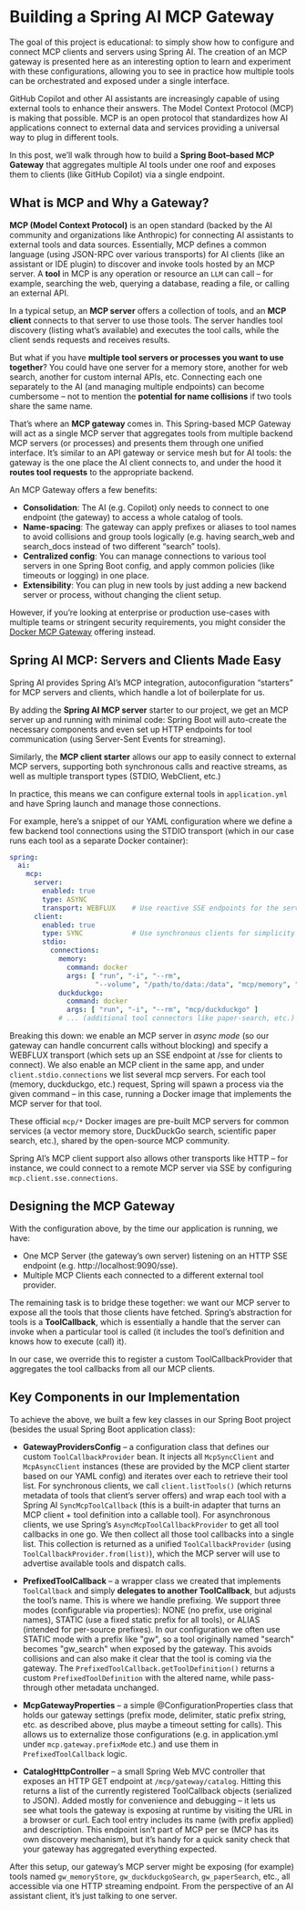 # Building a Spring AI MCP Gateway

The goal of this project is educational: to simply show how to configure and connect MCP clients and servers using Spring AI. 
The creation of an MCP gateway is presented here as an interesting option to learn and experiment with these configurations, allowing you to see in practice how multiple tools can be orchestrated and exposed under a single interface.

GitHub Copilot and other AI assistants are increasingly capable of using external tools to enhance their answers. 
The Model Context Protocol (MCP) is making that possible. 
MCP is an open protocol that standardizes how AI applications connect to external data and services providing a universal way to plug in different tools.

In this post, we’ll walk through how to build a **Spring Boot–based MCP Gateway** that aggregates multiple AI tools under one roof 
and exposes them to clients (like GitHub Copilot) via a single endpoint. 

## What is MCP and Why a Gateway?
**MCP (Model Context Protocol)** is an open standard (backed by the AI community and organizations like Anthropic) for connecting AI assistants to external tools and data sources. Essentially, 
MCP defines a common language (using JSON-RPC over various transports) for AI clients (like an assistant or IDE plugin) to discover and invoke tools hosted by an MCP server. 
A **tool** in MCP is any operation or resource an `LLM` can call – for example, searching the web, querying a database, reading a file, or calling an external API.

In a typical setup, an **MCP server** offers a collection of tools, and an **MCP client** connects to that server to use those tools. 
The server handles tool discovery (listing what’s available) and executes the tool calls, while the client sends requests and receives results. 

But what if you have **multiple tool servers or processes you want to use together**? You could have one server for a memory store, another for web search, another for custom internal APIs, etc. 
Connecting each one separately to the AI (and managing multiple endpoints) can become cumbersome – not to mention the **potential for name collisions**  if two tools share the same name.

That’s where an **MCP gateway** comes in. This Spring-based MCP Gateway will act as a single MCP server that aggregates tools from 
multiple backend MCP servers (or processes) and presents them through one unified interface. It’s similar to an API gateway or service mesh but for AI tools: 
the gateway is the one place the AI client connects to, and under the hood it **routes tool requests** to the appropriate backend.

An MCP Gateway offers a few benefits:

* **Consolidation**: The AI (e.g. Copilot) only needs to connect to one endpoint (the gateway) to access a whole catalog of tools.
* **Name-spacing**: The gateway can apply prefixes or aliases to tool names to avoid collisions and group tools logically (e.g. having search_web and search_docs instead of two different “search” tools).
*  **Centralized config**: You can manage connections to various tool servers in one Spring Boot config, and apply common policies (like timeouts or logging) in one place.
* **Extensibility**: You can plug in new tools by just adding a new backend server or process, without changing the client setup.

However, if you’re looking at enterprise or production use-cases with multiple teams or stringent security requirements, 
you might consider the [Docker MCP Gateway](docker-mcp-gateway.md) offering instead. 

## Spring AI MCP: Servers and Clients Made Easy

Spring AI provides Spring AI’s MCP integration, autoconfiguration “starters” for MCP servers and clients, which handle a lot of boilerplate for us. 

By adding the **Spring AI MCP server** starter to our project, we get an MCP server up and running with minimal code: Spring Boot will auto-create the necessary 
components and even set up HTTP endpoints for tool communication (using Server-Sent Events for streaming).

Similarly, the **MCP client starter** allows our app to easily connect to external MCP servers, supporting both synchronous calls and reactive streams, as well as multiple transport types (STDIO, WebClient, etc.)

In practice, this means we can configure external tools in `application.yml` and have Spring launch and manage those connections.

For example, here’s a snippet of our YAML configuration where we define a few backend tool connections using the STDIO transport (which in our case runs each tool as a separate Docker container):

```yaml
spring:
  ai:
    mcp:
      server:
        enabled: true
        type: ASYNC
        transport: WEBFLUX    # Use reactive SSE endpoints for the server
      client:
        enabled: true
        type: SYNC            # Use synchronous clients for simplicity
        stdio:
          connections:
            memory:
              command: docker
              args: [ "run", "-i", "--rm",
                     "--volume", "/path/to/data:/data", "mcp/memory", "/data" ]
            duckduckgo:
              command: docker
              args: [ "run", "-i", "--rm", "mcp/duckduckgo" ]
            # ... (additional tool connectors like paper-search, etc.)
```

Breaking this down: we enable an MCP server in *async mode* (so our gateway can handle concurrent calls without blocking) 
and specify a WEBFLUX transport (which sets up an SSE endpoint at /sse for clients to connect). 
We also enable an MCP client in the same app, and under `client.stdio.connections` we list several mcp servers. For each tool (memory, duckduckgo, etc.) request, 
Spring will spawn a process via the given command – in this case, running a Docker image that implements the MCP server for that tool. 

These official `mcp/*` Docker images are pre-built MCP servers for common services (a vector memory store, DuckDuckGo search, scientific paper search, etc.), shared by the open-source MCP community. 

Spring AI’s MCP client support also allows other transports like HTTP – for instance, we could connect to a remote MCP server via SSE by configuring `mcp.client.sse.connections`.

## Designing the MCP Gateway

With the configuration above, by the time our application is running, we have:

* One MCP Server (the gateway’s own server) listening on an HTTP SSE endpoint (e.g. http://localhost:9090/sse).
* Multiple MCP Clients each connected to a different external tool provider.

The remaining task is to bridge these together: we want our MCP server to expose all the tools that those clients have fetched. 
Spring’s abstraction for tools is a **ToolCallback**, which is essentially a handle that the server can invoke when a particular tool 
is called (it includes the tool’s definition and knows how to execute (call) it). 

In our case, we override this to register a custom ToolCallbackProvider that aggregates the tool callbacks from all our MCP clients.

## Key Components in our Implementation

To achieve the above, we built a few key classes in our Spring Boot project (besides the usual Spring Boot application class):

* **GatewayProvidersConfig** – a configuration class that defines our custom `ToolCallbackProvider` bean. It injects all `McpSyncClient` and `McpAsyncClient` instances 
(these are provided by the MCP client starter based on our YAML config) and iterates over each to retrieve their tool list. For synchronous clients, we call `client.listTools()` 
(which returns metadata of tools that client’s server offers) and wrap each tool with a Spring AI `SyncMcpToolCallback` (this is a built-in adapter that turns an MCP client + tool definition into a callable tool). 
For asynchronous clients, we use Spring’s `AsyncMcpToolCallbackProvider` to get all tool callbacks in one go. We then collect all those tool callbacks into a single list. 
This collection is returned as a unified `ToolCallbackProvider` (using `ToolCallbackProvider.from(list)`), which the MCP server will use to advertise available tools and dispatch calls.

* **PrefixedToolCallback** – a wrapper class we created that implements `ToolCallback` and simply **delegates to another ToolCallback**, but adjusts the tool’s name. 
This is where we handle prefixing. We support three modes (configurable via properties): NONE (no prefix, use original names), STATIC (use a fixed static prefix for all tools), or ALIAS (intended for per-source prefixes). 
In our configuration we often use STATIC mode with a prefix like "gw", so a tool originally named "search" becomes "gw_search" when exposed by the gateway. 
This avoids collisions and can also make it clear that the tool is coming via the gateway. The `PrefixedToolCallback.getToolDefinition()` returns a custom `PrefixedToolDefinition` with the altered name, 
while pass-through other metadata unchanged.

* **McpGatewayProperties** – a simple @ConfigurationProperties class that holds our gateway settings (prefix mode, delimiter, static prefix string, etc. as described above, plus maybe a timeout setting for calls). 
This allows us to externalize those configurations (e.g. in application.yml under `mcp.gateway.prefixMode` etc.) and use them in `PrefixedToolCallback` logic.

* **CatalogHttpController** – a small Spring Web MVC controller that exposes an HTTP GET endpoint at `/mcp/gateway/catalog`. 
Hitting this returns a list of the currently registered ToolCallback objects (serialized to JSON). Added mostly for convenience and debugging – it lets us  
see what tools the gateway is exposing at runtime by visiting the URL in a browser or curl. Each tool entry includes its name (with prefix applied) and description. 
This endpoint isn’t part of MCP per se (MCP has its own discovery mechanism), but it’s handy for a quick sanity check that your gateway has aggregated everything expected.

After this setup, our gateway’s MCP server might be exposing (for example) tools named `gw_memoryStore`, `gw_duckduckgoSearch`, `gw_paperSearch`, etc., all accessible 
via one HTTP streaming endpoint. From the perspective of an AI assistant client, it’s just talking to one server.